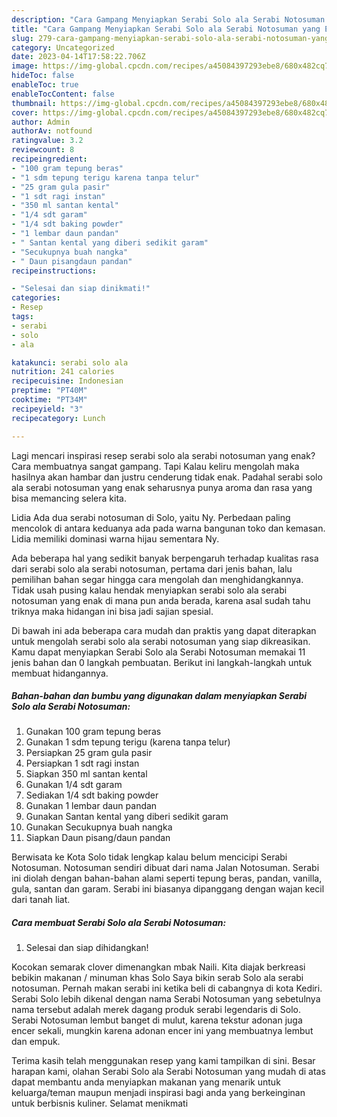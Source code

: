 ```yaml
---
description: "Cara Gampang Menyiapkan Serabi Solo ala Serabi Notosuman yang Enak Banget}"
title: "Cara Gampang Menyiapkan Serabi Solo ala Serabi Notosuman yang Enak Banget}"
slug: 279-cara-gampang-menyiapkan-serabi-solo-ala-serabi-notosuman-yang-enak-banget
category: Uncategorized
date: 2023-04-14T17:58:22.706Z
image: https://img-global.cpcdn.com/recipes/a45084397293ebe8/680x482cq70/serabi-solo-ala-serabi-notosuman-foto-resep-utama.jpg
hideToc: false
enableToc: true
enableTocContent: false
thumbnail: https://img-global.cpcdn.com/recipes/a45084397293ebe8/680x482cq70/serabi-solo-ala-serabi-notosuman-foto-resep-utama.jpg
cover: https://img-global.cpcdn.com/recipes/a45084397293ebe8/680x482cq70/serabi-solo-ala-serabi-notosuman-foto-resep-utama.jpg
author: Admin
authorAv: notfound
ratingvalue: 3.2
reviewcount: 8
recipeingredient:
- "100 gram tepung beras"
- "1 sdm tepung terigu karena tanpa telur"
- "25 gram gula pasir"
- "1 sdt ragi instan"
- "350 ml santan kental"
- "1/4 sdt garam"
- "1/4 sdt baking powder"
- "1 lembar daun pandan"
- " Santan kental yang diberi sedikit garam"
- "Secukupnya buah nangka"
- " Daun pisangdaun pandan"
recipeinstructions:

- "Selesai dan siap dinikmati!"
categories:
- Resep
tags:
- serabi
- solo
- ala

katakunci: serabi solo ala 
nutrition: 241 calories
recipecuisine: Indonesian
preptime: "PT40M"
cooktime: "PT34M"
recipeyield: "3"
recipecategory: Lunch

---
```



Lagi mencari inspirasi resep serabi solo ala serabi notosuman yang enak? Cara membuatnya sangat gampang. Tapi Kalau keliru mengolah maka hasilnya akan hambar dan justru cenderung tidak enak. Padahal serabi solo ala serabi notosuman yang enak seharusnya punya aroma dan rasa yang bisa memancing selera kita.


Lidia Ada dua serabi notosuman di Solo, yaitu Ny. Perbedaan paling mencolok di antara keduanya ada pada warna bangunan toko dan kemasan. Lidia memiliki dominasi warna hijau sementara Ny.

Ada beberapa hal yang sedikit banyak berpengaruh terhadap kualitas rasa dari serabi solo ala serabi notosuman, pertama dari jenis bahan, lalu pemilihan bahan segar hingga cara mengolah dan menghidangkannya. Tidak usah pusing kalau hendak menyiapkan serabi solo ala serabi notosuman yang enak di mana pun anda berada, karena asal sudah tahu triknya maka hidangan ini bisa jadi sajian spesial.


Di bawah ini ada beberapa cara mudah dan praktis yang dapat diterapkan untuk mengolah serabi solo ala serabi notosuman yang siap dikreasikan. Kamu dapat menyiapkan Serabi Solo ala Serabi Notosuman memakai 11 jenis bahan dan 0 langkah pembuatan. Berikut ini langkah-langkah untuk membuat hidangannya.

<!--inarticleads1-->

##### Bahan-bahan dan bumbu yang digunakan dalam menyiapkan Serabi Solo ala Serabi Notosuman:

1. Gunakan 100 gram tepung beras
1. Gunakan 1 sdm tepung terigu (karena tanpa telur)
1. Persiapkan 25 gram gula pasir
1. Persiapkan 1 sdt ragi instan
1. Siapkan 350 ml santan kental
1. Gunakan 1/4 sdt garam
1. Sediakan 1/4 sdt baking powder
1. Gunakan 1 lembar daun pandan
1. Gunakan  Santan kental yang diberi sedikit garam
1. Gunakan Secukupnya buah nangka
1. Siapkan  Daun pisang/daun pandan


Berwisata ke Kota Solo tidak lengkap kalau belum mencicipi Serabi Notosuman. Notosuman sendiri dibuat dari nama Jalan Notosuman. Serabi ini diolah dengan bahan-bahan alami seperti tepung beras, pandan, vanilla, gula, santan dan garam. Serabi ini biasanya dipanggang dengan wajan kecil dari tanah liat. 

<!--inarticleads2-->

##### Cara membuat Serabi Solo ala Serabi Notosuman:


1. Selesai dan siap dihidangkan!

Kocokan semarak clover dimenangkan mbak Naili. Kita diajak berkreasi bebikin makanan / minuman khas Solo Saya bikin serab Solo ala serabi notosuman. Pernah makan serabi ini ketika beli di cabangnya di kota Kediri. Serabi Solo lebih dikenal dengan nama Serabi Notosuman yang sebetulnya nama tersebut adalah merek dagang produk serabi legendaris di Solo. Serabi Notosuman lembut banget di mulut, karena tekstur adonan juga encer sekali, mungkin karena adonan encer ini yang membuatnya lembut dan empuk. 

Terima kasih telah menggunakan resep yang kami tampilkan di sini. Besar harapan kami, olahan Serabi Solo ala Serabi Notosuman yang mudah di atas dapat membantu anda menyiapkan makanan yang menarik untuk keluarga/teman maupun menjadi inspirasi bagi anda yang berkeinginan untuk berbisnis kuliner. Selamat menikmati
